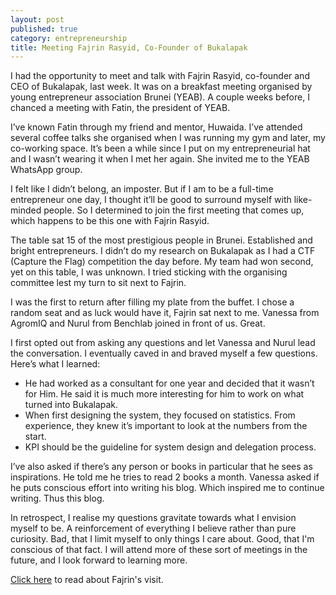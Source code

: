 ```yaml
---
layout: post
published: true
category: entrepreneurship
title: Meeting Fajrin Rasyid, Co-Founder of Bukalapak
---
```

I had the opportunity to meet and talk with Fajrin Rasyid, co-founder and CEO of Bukalapak, last week. It was on a breakfast meeting organised by young entrepreneur association Brunei (YEAB). A couple weeks before, I chanced a meeting with Fatin, the president of YEAB.

I’ve known Fatin through my friend and mentor, Huwaida. I’ve attended several coffee talks she organised when I was running my gym and later, my co-working space. It’s been a while since I put on my entrepreneurial hat and I wasn’t wearing it when I met her again. She invited me to the YEAB WhatsApp group.

I felt like I didn’t belong, an imposter. But if I am to be a full-time entrepreneur one day, I thought it’ll be good to surround myself with like-minded people. So I determined to join the first meeting that comes up, which happens to be this one with Fajrin Rasyid.

The table sat 15 of the most prestigious people in Brunei. Established and bright entrepreneurs. I didn’t do my research on Bukalapak as I had a CTF (Capture the Flag) competition the day before. My team had won second, yet on this table, I was unknown. I tried sticking with the organising committee lest my turn to sit next to Fajrin.

I was the first to return after filling my plate from the buffet. I chose a random seat and as luck would have it, Fajrin sat next to me. Vanessa from AgromIQ and Nurul from Benchlab joined in front of us. Great.

I first opted out from asking any questions and let Vanessa and Nurul lead the conversation. I eventually caved in and braved myself a few questions. Here’s what I learned:

- He had worked as a consultant for one year and decided that it wasn’t for Him. He said it is much more interesting for him to work on what turned into Bukalapak.
- When first designing the system, they focused on statistics. From experience, they knew it’s important to look at the numbers from the start.
- KPI should be the guideline for system design and delegation process.

I’ve also asked if there’s any person or books in particular that he sees as inspirations. He told me he tries to read 2 books a month. Vanessa asked if he puts conscious effort into writing his blog. Which inspired me to continue writing. Thus this blog.

In retrospect, I realise my questions gravitate towards what I envision myself to be. A reinforcement of everything I believe rather than pure curiosity. Bad, that I limit myself to only things I care about. Good, that I'm conscious of that fact. I will attend more of these sort of meetings in the future, and I look forward to learning more.

<a href="https://medium.com/@fajrinrasyid/pelajaran-dari-brunei-7f27d79e7676">Click here</a> to read about Fajrin's visit.
